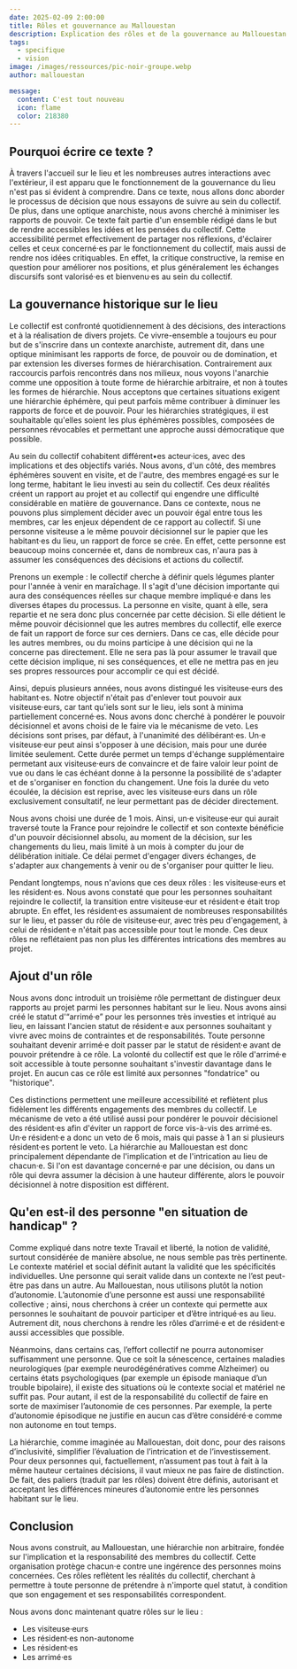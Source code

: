 ```yaml
---
date: 2025-02-09 2:00:00
title: Rôles et gouvernance au Mallouestan
description: Explication des rôles et de la gouvernance au Mallouestan  
tags:
  - specifique
  - vision
image: /images/ressources/pic-noir-groupe.webp
author: mallouestan

message:
  content: C'est tout nouveau
  icon: flame
  color: 218380
---
```


## Pourquoi écrire ce texte ?

À travers l'accueil sur le lieu et les nombreuses autres interactions avec l'extérieur, il est apparu que le fonctionnement de la gouvernance du lieu n'est pas si évident à comprendre. Dans ce texte, nous allons donc aborder le processus de décision que nous essayons de suivre au sein du collectif. De plus, dans une optique anarchiste, nous avons cherché à minimiser les rapports de pouvoir. Ce texte fait partie d'un ensemble rédigé dans le but de rendre accessibles les idées et les pensées du collectif. Cette accessibilité permet effectivement de partager nos réflexions, d'éclairer celles et ceux concerné·es par le fonctionnement du collectif, mais aussi de rendre nos idées critiquables. En effet, la critique constructive, la remise en question pour améliorer nos positions, et plus généralement les échanges discursifs sont valorisé·es et bienvenu·es au sein du collectif.

## La gouvernance historique sur le lieu

Le collectif est confronté quotidiennement à des décisions, des interactions et à la réalisation de divers projets. Ce vivre-ensemble a toujours eu pour but de s'inscrire dans un contexte anarchiste, autrement dit, dans une optique minimisant les rapports de force, de pouvoir ou de domination, et par extension les diverses formes de hiérarchisation. Contrairement aux raccourcis parfois rencontrés dans nos milieux, nous voyons l'anarchie comme une opposition à toute forme de hiérarchie arbitraire, et non à toutes les formes de hiérarchie. Nous acceptons que certaines situations exigent une hiérarchie éphémère, qui peut parfois même contribuer à diminuer les rapports de force et de pouvoir. Pour les hiérarchies stratégiques, il est souhaitable qu'elles soient les plus éphémères possibles, composées de personnes révocables et permettant une approche aussi démocratique que possible.

Au sein du collectif cohabitent différent•es acteur·ices, avec des implications et des objectifs variés. Nous avons, d'un côté, des membres éphémères souvent en visite, et de l'autre, des membres engagé·es sur le long terme, habitant le lieu investi au sein du collectif. Ces deux réalités créent un rapport au projet et au collectif qui engendre une difficulté considérable en matière de gouvernance. Dans ce contexte, nous ne pouvons plus simplement décider avec un pouvoir égal entre tous les membres, car les enjeux dépendent de ce rapport au collectif. Si une personne visiteuse a le même pouvoir décisionnel sur le papier que les habitant·es du lieu, un rapport de force se crée. En effet, cette personne est beaucoup moins concernée et, dans de nombreux cas, n'aura pas à assumer les conséquences des décisions et actions du collectif.

Prenons un exemple : le collectif cherche à définir quels légumes planter pour l'année à venir en maraîchage. Il s'agit d'une décision importante qui aura des conséquences réelles sur chaque membre impliqué·e dans les diverses étapes du processus. La personne en visite, quant à elle, sera repartie et ne sera donc plus concernée par cette décision. Si elle détient le même pouvoir décisionnel que les autres membres du collectif, elle exerce de fait un rapport de force sur ces derniers. Dans ce cas, elle décide pour les autres membres, ou du moins participe à une décision qui ne la concerne pas directement. Elle ne sera pas là pour assumer le travail que cette décision implique, ni ses conséquences, et elle ne mettra pas en jeu ses propres ressources pour accomplir ce qui est décidé.

Ainsi, depuis plusieurs années, nous avons distingué les visiteuse·eurs des habitant·es. Notre objectif n'était pas d'enlever tout pouvoir aux visiteuse·eurs, car tant qu'iels sont sur le lieu, iels sont à minima partiellement concerné·es. Nous avons donc cherché à pondérer le pouvoir décisionnel et avons choisi de le faire via le mécanisme de veto. Les décisions sont prises, par défaut, à l'unanimité des délibérant·es. Un·e visiteuse·eur peut ainsi s'opposer à une décision, mais pour une durée limitée seulement. Cette durée permet un temps d'échange supplémentaire permetant aux visiteuse·eurs de convaincre et de faire valoir leur point de vue ou dans le cas échéant donne à la personne la possibilité de s'adapter et de s'organiser en fonction du changement. Une fois la durée du veto écoulée, la décision est reprise, avec les visiteuse·eurs dans un rôle exclusivement consultatif, ne leur permettant pas de décider directement.

Nous avons choisi une durée de 1 mois. Ainsi, un·e visiteuse·eur qui aurait traversé toute la France pour rejoindre le collectif et son contexte bénéficie d'un pouvoir décisionnel absolu, au moment de la décision, sur les changements du lieu, mais limité à un mois à compter du jour de délibération initiale. Ce délai permet d'engager divers échanges, de s'adapter aux changements à venir ou de s'organiser pour quitter le lieu.

Pendant longtemps, nous n'avions que ces deux rôles : les visiteuse·eurs et les résident·es. Nous avons constaté que pour les personnes souhaitant rejoindre le collectif, la transition entre visiteuse·eur et résident·e était trop abrupte. En effet, les résident·es assumaient de nombreuses responsabilités sur le lieu, et passer du rôle de visiteuse·eur, avec très peu d'engagement, à celui de résident·e n'était pas accessible pour tout le monde. Ces deux rôles ne reflétaient pas non plus les différentes intrications des membres au projet.

## Ajout d'un rôle

Nous avons donc introduit un troisième rôle permettant de distinguer deux rapports au projet parmi les personnes habitant sur le lieu. Nous avons ainsi créé le statut d'“arrimé·e” pour les personnes très investies et intriqué au lieu, en laissant l'ancien statut de résident·e aux personnes souhaitant y vivre avec moins de contraintes et de responsabilités. Toute personne souhaitant devenir arrimé·e doit passer par le statut de résident·e avant de pouvoir prétendre à ce rôle. La volonté du collectif est que le rôle d'arrimé·e soit accessible à toute personne souhaitant s'investir davantage dans le projet. En aucun cas ce rôle est limité aux personnes "fondatrice" ou "historique".

Ces distinctions permettent une meilleure accessibilité et reflètent plus fidèlement les différents engagements des membres du collectif. Le mécanisme de veto a été utilisé aussi pour pondérer le pouvoir décisionel des résident·es afin d'éviter un rapport de force vis-à-vis des arrimé·es. Un·e résident·e a donc un veto de 6 mois, mais qui passe à 1 an si plusieurs résident·es portent le veto. La hiérarchie au Mallouestan est donc principalement dépendante de l'implication et de l'intrication au lieu de chacun·e. Si l'on est davantage concerné·e par une décision, ou dans un rôle qui devra assumer la décision à une hauteur différente, alors le pouvoir décisionnel à notre disposition est différent. 

## Qu'en est-il des personne "en situation de handicap" ?

Comme expliqué dans notre texte Travail et liberté, la notion de validité, surtout considérée de manière absolue, ne nous semble pas très pertinente. Le contexte matériel et social définit autant la validité que les spécificités individuelles. Une personne qui serait valide dans un contexte ne l’est peut-être pas dans un autre. Au Mallouestan, nous utilisons plutôt la notion d’autonomie. L’autonomie d’une personne est aussi une responsabilité collective ; ainsi, nous cherchons à créer un contexte qui permette aux personnes le souhaitant de pouvoir participer et d’être intriqué·es au lieu. Autrement dit, nous cherchons à rendre les rôles d’arrimé·e et de résident·e aussi accessibles que possible.

Néanmoins, dans certains cas, l’effort collectif ne pourra autonomiser suffisamment une personne. Que ce soit la sénescence, certaines maladies neurologiques (par exemple neurodégénératives comme Alzheimer) ou certains états psychologiques (par exemple un épisode maniaque d’un trouble bipolaire), il existe des situations où le contexte social et matériel ne suffit pas. Pour autant, il est de la responsabilité du collectif de faire en sorte de maximiser l’autonomie de ces personnes. Par exemple, la perte d’autonomie épisodique ne justifie en aucun cas d’être considéré·e comme non autonome en tout temps.

La hiérarchie, comme imaginée au Mallouestan, doit donc, pour des raisons d’inclusivité, simplifier l’évaluation de l’intrication et de l’investissement. Pour deux personnes qui, factuellement, n’assument pas tout à fait à la même hauteur certaines décisions, il vaut mieux ne pas faire de distinction. De fait, des paliers (traduit par les rôles) doivent être définis, autorisant et acceptant les différences mineures d’autonomie entre les personnes habitant sur le lieu.

## Conclusion

Nous avons construit, au Mallouestan, une hiérarchie non arbitraire, fondée sur l'implication et la responsabilité des membres du collectif. Cette organisation protège chacun·e contre une ingérence des personnes moins concernées. Ces rôles reflètent les réalités du collectif, cherchant à permettre à toute personne de prétendre à n'importe quel statut, à condition que son engagement et ses responsabilités correspondent.

Nous avons donc maintenant quatre rôles sur le lieu :
- Les visiteuse·eurs
- Les résident·es non-autonome
- Les résident·es
- Les arrimé·es
